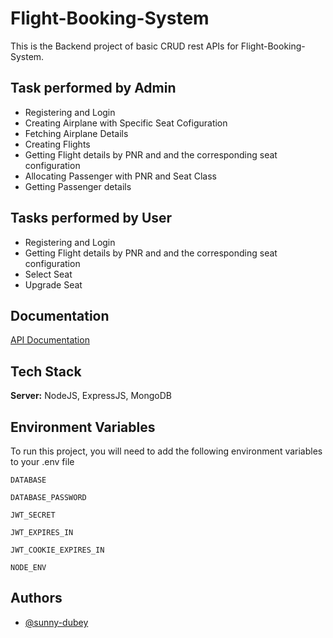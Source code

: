 # Flight-Booking-System

This is the Backend project of basic CRUD rest APIs for Flight-Booking-System.

## Task performed by Admin

- Registering and Login
- Creating Airplane with Specific Seat Cofiguration
- Fetching Airplane Details
- Creating Flights
- Getting Flight details by PNR and and the corresponding seat configuration
- Allocating Passenger with PNR and Seat Class
- Getting Passenger details

## Tasks performed by User

- Registering and Login
- Getting Flight details by PNR and and the corresponding seat configuration
- Select Seat
- Upgrade Seat

## Documentation

[API Documentation](https://documenter.getpostman.com/view/28873754/2s9Y5crzAF)

## Tech Stack

**Server:** NodeJS, ExpressJS, MongoDB

## Environment Variables

To run this project, you will need to add the following environment variables to your .env file

`DATABASE`

`DATABASE_PASSWORD`

`JWT_SECRET`

`JWT_EXPIRES_IN`

`JWT_COOKIE_EXPIRES_IN`

`NODE_ENV`

## Authors

- [@sunny-dubey](https://www.github.com/sunny-dubey)
